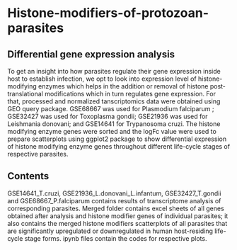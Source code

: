# Histone-modifiers-of-protozoan-parasites
## Differential gene expression analysis
To get an insight into how parasites regulate their gene expression inside host to establish infection, we opt to look into expression level of histone-modifying enzymes which helps in the addition or removal of histone post-translational modifications which in turn regulates gene expression. For that, processed and normalized tanscriptomics data were obtained using GEO query package. GSE68667 was used for Plasmodium falciparum ; GSE32427 was used for Toxoplasma gondii; GSE21936 was used for Leishmania donovani; and GSE14641 for Trypanosoma cruzi. The histone modifying enzyme genes were sorted and the logFc value were used to prepare scatterplots using ggplot2 package to show differential expression of histone modifying enzyme genes throughout different life-cycle stages of respective parasites. 

## Contents
GSE14641_T.cruzi, GSE21936_L.donovani_L.infantum, GSE32427_T.gondii and GSE68667_P.falciparum contains results of transcriptome analysis of corresponding parasites. Merged folder contains excel sheets of all genes obtained after analysis and histone modifier genes of individual parasites; it also contains the merged histone modifiers scatterplots of all parasites that are significantly upregulated or downregulated in human host-residing life-cycle stage forms. ipynb files contain the codes for respective plots.
